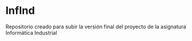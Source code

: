 # InfInd
Repositorio creado para subir la versión final del proyecto de la asignatura Informática Industrial
